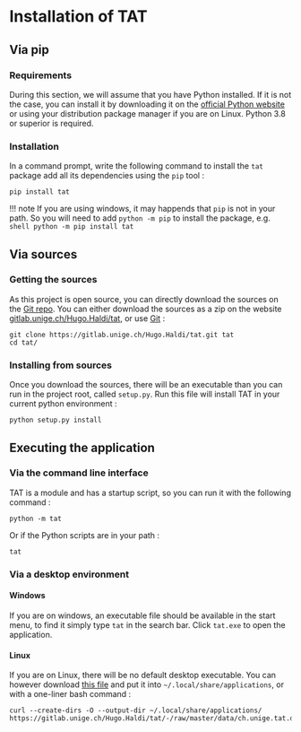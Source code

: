 # Installation of TAT

## Via pip

### Requirements

During this section, we will assume that you have Python installed. If it is not the case, you can install it by downloading it on the [official Python website](https://www.python.org/downloads/) or using your distribution package manager if you are on Linux. Python 3.8 or superior is required.

### Installation

In a command prompt, write the following command to install the `tat` package add all its dependencies using the `pip` tool :

```shell
pip install tat
```

!!! note
    If you are using windows, it may happends that `pip` is not in your path. So you will need to add `python -m pip` to install the package, e.g.
    ```shell
    python -m pip install tat
    ```

## Via sources

### Getting the sources

As this project is open source, you can directly download the sources on the [Git repo](https://gitlab.unige.ch/Hugo.Haldi/tat). You can either download the sources as a zip on the website [gitlab.unige.ch/Hugo.Haldi/tat](https://gitlab.unige.ch/Hugo.Haldi/tat), or use [Git](https://git-scm.com) :

```shell
git clone https://gitlab.unige.ch/Hugo.Haldi/tat.git tat
cd tat/
```

### Installing from sources

Once you download the sources, there will be an executable than you can run in the project root, called `setup.py`. Run this file will install TAT in your current python environment :

```shell
python setup.py install
```

## Executing the application

### Via the command line interface

TAT is a module and has a startup script, so you can run it with the following command :

```shell
python -m tat
```

Or if the Python scripts are in your path :

```shell
tat
```

### Via a desktop environment

#### Windows

If you are on windows, an executable file should be available in the start menu, to find it simply type `tat` in the search bar. Click `tat.exe` to open the application.

#### Linux

If you are on Linux, there will be no default desktop executable. You can however download [this file](https://gitlab.unige.ch/Hugo.Haldi/tat/-/blob/master/data/ch.unige.tat.desktop) and put it into `~/.local/share/applications`, or with a one-liner bash command :

```shell
curl --create-dirs -O --output-dir ~/.local/share/applications/ https://gitlab.unige.ch/Hugo.Haldi/tat/-/raw/master/data/ch.unige.tat.desktop
```
